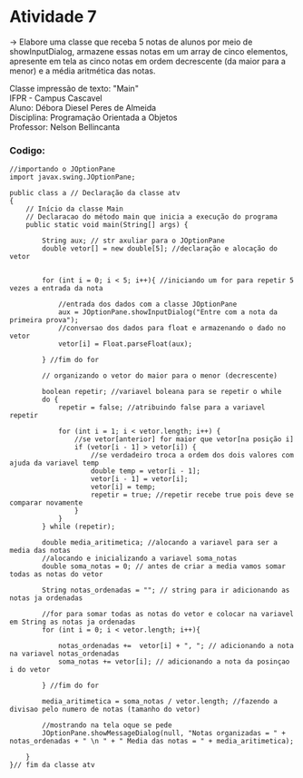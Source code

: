 # Atividade 7

-> Elabore uma classe que receba 5 notas de alunos por meio de showInputDialog, armazene essas notas em um array de cinco elementos, apresente em tela as cinco notas em ordem decrescente (da maior para a menor) e a média aritmética das notas.

Classe impressão de texto: "Main"  
IFPR - Campus Cascavel  
Aluno: Débora Diesel Peres de Almeida   
Disciplina: Programação Orientada a Objetos  
Professor: Nelson Bellincanta

### Codigo:

```
//importando o JOptionPane
import javax.swing.JOptionPane;

public class a // Declaração da classe atv
{
    // Início da classe Main 
    // Declaracao do método main que inicia a execução do programa  
	public static void main(String[] args) {

		String aux; // str axuliar para o JOptionPane
        double vetor[] = new double[5]; //declaração e alocação do vetor

        
        for (int i = 0; i < 5; i++){ //iniciando um for para repetir 5 vezes a entrada da nota

            //entrada dos dados com a classe JOptionPane
            aux = JOptionPane.showInputDialog("Entre com a nota da primeira prova");
            //conversao dos dados para float e armazenando o dado no vetor
            vetor[i] = Float.parseFloat(aux); 

        } //fim do for 

        // organizando o vetor do maior para o menor (decrescente)

        boolean repetir; //variavel boleana para se repetir o while
        do {
            repetir = false; //atribuindo false para a variavel repetir
             
            for (int i = 1; i < vetor.length; i++) {
                //se vetor[anterior] for maior que vetor[na posição i]
                if (vetor[i - 1] > vetor[i]) {
                    //se verdadeiro troca a ordem dos dois valores com ajuda da variavel temp
                    double temp = vetor[i - 1];
                    vetor[i - 1] = vetor[i];
                    vetor[i] = temp;
                    repetir = true; //repetir recebe true pois deve se comparar novamente 
                }
            }
        } while (repetir);

        double media_aritimetica; //alocando a variavel para ser a media das notas
        //alocando e inicializando a variavel soma_notas
        double soma_notas = 0; // antes de criar a media vamos somar todas as notas do vetor

        String notas_ordenadas = ""; // string para ir adicionando as notas ja ordenadas

        //for para somar todas as notas do vetor e colocar na variavel em String as notas ja ordenadas 
        for (int i = 0; i < vetor.length; i++){ 

            notas_ordenadas +=  vetor[i] + ", "; // adicionando a nota na variavel notas_ordenadas
            soma_notas += vetor[i]; // adicionando a nota da posinçao i do vetor

        } //fim do for

        media_aritimetica = soma_notas / vetor.length; //fazendo a divisao pelo numero de notas (tamanho do vetor)

        //mostrando na tela oque se pede
        JOptionPane.showMessageDialog(null, "Notas organizadas = " + notas_ordenadas + " \n " + " Media das notas = " + media_aritimetica);
        
	}
}// fim da classe atv

```
